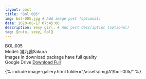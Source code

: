 ```yaml
---
layout: post
title: "Bol 005"
img: bol-005.jpg # Add image post (optional)
date: 2020-08-17 07:45:00
description: Sexy girl. # Add post description (optional)
tag: [cute, sexy, Bol]
---
```

BOL.005  
Model: 猫九酱Sakura                                                               
Images in download package have full quality                    
Google Drive [Download Full](http://gestyy.com/ewBkLj)

{% include image-gallery.html folder="/assets/img/A1/bol-005/" %}

